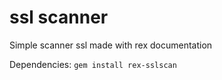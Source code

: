 # ssl scanner
Simple scanner ssl made with rex documentation

Dependencies: `gem install rex-sslscan`
